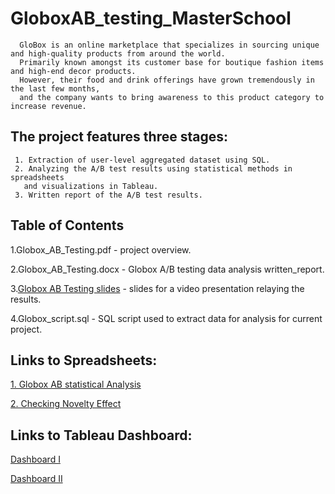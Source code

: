 # GloboxAB_testing_MasterSchool

      GloBox is an online marketplace that specializes in sourcing unique and high-quality products from around the world.
      Primarily known amongst its customer base for boutique fashion items and high-end decor products.
      However, their food and drink offerings have grown tremendously in the last few months, 
      and the company wants to bring awareness to this product category to increase revenue.
      
## The project features three stages:   

     1. Extraction of user-level aggregated dataset using SQL. 
     2. Analyzing the A/B test results using statistical methods in spreadsheets
       and visualizations in Tableau. 
     3. Written report of the A/B test results.

## Table of Contents

  1.Globox_AB_Testing.pdf - project overview.
  
  2.Globox_AB_Testing.docx - Globox A/B testing data analysis written_report.
  
  3.[Globox AB Testing slides](https://docs.google.com/presentation/d/1fXBMylQ5OY6LPUwaXePQwYt9_ooGaREW/edit?usp=drive_link&ouid=115094650836316658046&rtpof=true&sd=true) - 
  slides for a video presentation relaying the results.
  
  4.Globox_script.sql - SQL script used to extract data for analysis for current project.

## Links to Spreadsheets:

[1. Globox AB statistical Analysis](https://docs.google.com/spreadsheets/d/1tCCBiMVt-rneE3ULwDtkQhvI_wwbiUvy/edit?usp=drive_link&ouid=115094650836316658046&rtpof=true&sd=true)

[2. Checking Novelty Effect](https://docs.google.com/spreadsheets/d/1sWKErar6ihM78LGFYPYyCAqsDOr3Ray1PfHr5uNGURg/edit?usp=drive_link)

     
## Links to Tableau Dashboard:

   [Dashboard I](https://public.tableau.com/app/profile/dan.moshe/viz/ProjectNo1_16930544975170/Dashboard1?publish=yes)

   [Dashboard II](https://public.tableau.com/app/profile/dan.moshe/viz/ProjectNo1_16930544975170/Dashboard2?publish=yes)

